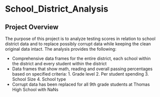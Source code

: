 # School_District_Analysis

## Project Overview

The purpose of this project is to analyze testing scores in relation to school district data and to replace
possibly corrupt data while keeping the clean original data intact. 
The analysis provides the following:
- Comprehensive data frames for the entire district, each school within the district and every student within the district
- Data frames that show math, reading and overall passing percentages based on specified criteria:
      1. Grade level
      2. Per student spending
      3. School Size
      4. School type
- Corrupt data has been replaced for all 9th grade students at Thomas High School with NaNs
